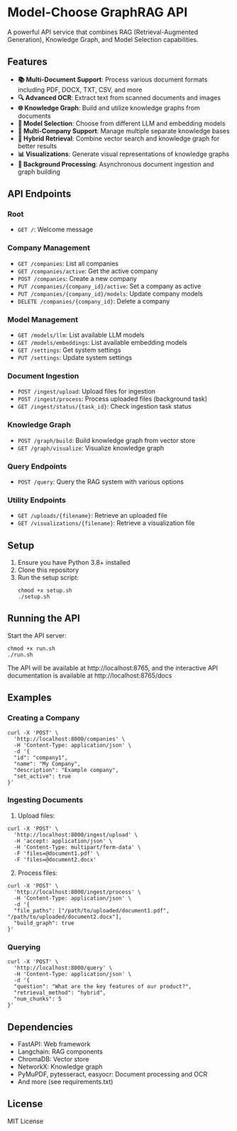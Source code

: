 # Model-Choose GraphRAG API

A powerful API service that combines RAG (Retrieval-Augmented Generation), Knowledge Graph, and Model Selection capabilities.

## Features

- **📚 Multi-Document Support**: Process various document formats including PDF, DOCX, TXT, CSV, and more
- **🔍 Advanced OCR**: Extract text from scanned documents and images
- **🌐 Knowledge Graph**: Build and utilize knowledge graphs from documents
- **🤖 Model Selection**: Choose from different LLM and embedding models
- **🏢 Multi-Company Support**: Manage multiple separate knowledge bases
- **🔄 Hybrid Retrieval**: Combine vector search and knowledge graph for better results
- **📊 Visualizations**: Generate visual representations of knowledge graphs
- **🔄 Background Processing**: Asynchronous document ingestion and graph building

## API Endpoints

### Root
- `GET /`: Welcome message

### Company Management
- `GET /companies`: List all companies
- `GET /companies/active`: Get the active company
- `POST /companies`: Create a new company
- `PUT /companies/{company_id}/active`: Set a company as active
- `PUT /companies/{company_id}/models`: Update company models
- `DELETE /companies/{company_id}`: Delete a company

### Model Management
- `GET /models/llm`: List available LLM models
- `GET /models/embeddings`: List available embedding models
- `GET /settings`: Get system settings
- `PUT /settings`: Update system settings

### Document Ingestion
- `POST /ingest/upload`: Upload files for ingestion
- `POST /ingest/process`: Process uploaded files (background task)
- `GET /ingest/status/{task_id}`: Check ingestion task status

### Knowledge Graph
- `POST /graph/build`: Build knowledge graph from vector store
- `GET /graph/visualize`: Visualize knowledge graph

### Query Endpoints
- `POST /query`: Query the RAG system with various options

### Utility Endpoints
- `GET /uploads/{filename}`: Retrieve an uploaded file
- `GET /visualizations/{filename}`: Retrieve a visualization file

## Setup

1. Ensure you have Python 3.8+ installed
2. Clone this repository
3. Run the setup script:
   ```
   chmod +x setup.sh
   ./setup.sh
   ```

## Running the API

Start the API server:
```
chmod +x run.sh
./run.sh
```

The API will be available at http://localhost:8765, and the interactive API documentation is available at http://localhost:8765/docs

## Examples

### Creating a Company

```
curl -X 'POST' \
  'http://localhost:8000/companies' \
  -H 'Content-Type: application/json' \
  -d '{
  "id": "company1",
  "name": "My Company",
  "description": "Example company",
  "set_active": true
}'
```

### Ingesting Documents

1. Upload files:
```
curl -X 'POST' \
  'http://localhost:8000/ingest/upload' \
  -H 'accept: application/json' \
  -H 'Content-Type: multipart/form-data' \
  -F 'files=@document1.pdf' \
  -F 'files=@document2.docx'
```

2. Process files:
```
curl -X 'POST' \
  'http://localhost:8000/ingest/process' \
  -H 'Content-Type: application/json' \
  -d '{
  "file_paths": ["/path/to/uploaded/document1.pdf", "/path/to/uploaded/document2.docx"],
  "build_graph": true
}'
```

### Querying

```
curl -X 'POST' \
  'http://localhost:8000/query' \
  -H 'Content-Type: application/json' \
  -d '{
  "question": "What are the key features of our product?",
  "retrieval_method": "hybrid",
  "num_chunks": 5
}'
```

## Dependencies

- FastAPI: Web framework
- Langchain: RAG components
- ChromaDB: Vector store
- NetworkX: Knowledge graph
- PyMuPDF, pytesseract, easyocr: Document processing and OCR
- And more (see requirements.txt)

## License

MIT License
